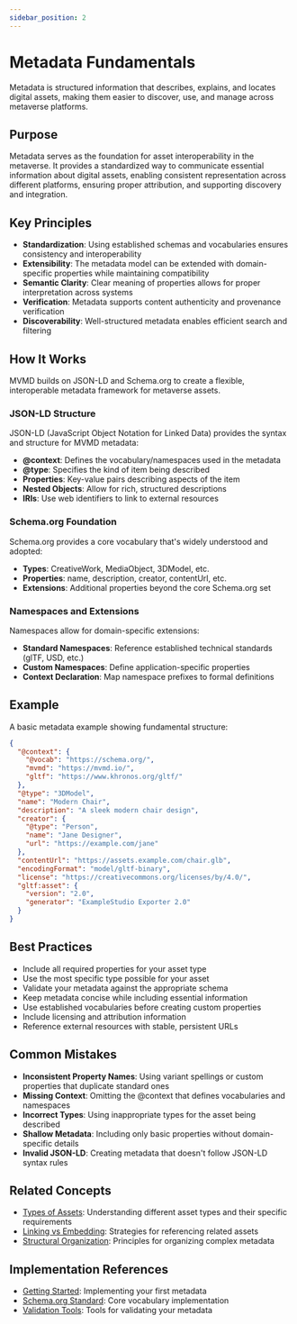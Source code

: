 ```yaml
---
sidebar_position: 2
---
```


# Metadata Fundamentals

Metadata is structured information that describes, explains, and locates digital assets, making them easier to discover, use, and manage across metaverse platforms.

## Purpose

Metadata serves as the foundation for asset interoperability in the metaverse. It provides a standardized way to communicate essential information about digital assets, enabling consistent representation across different platforms, ensuring proper attribution, and supporting discovery and integration.

## Key Principles

- **Standardization**: Using established schemas and vocabularies ensures consistency and interoperability
- **Extensibility**: The metadata model can be extended with domain-specific properties while maintaining compatibility
- **Semantic Clarity**: Clear meaning of properties allows for proper interpretation across systems
- **Verification**: Metadata supports content authenticity and provenance verification
- **Discoverability**: Well-structured metadata enables efficient search and filtering

## How It Works

MVMD builds on JSON-LD and Schema.org to create a flexible, interoperable metadata framework for metaverse assets.

### JSON-LD Structure

JSON-LD (JavaScript Object Notation for Linked Data) provides the syntax and structure for MVMD metadata:

- **@context**: Defines the vocabulary/namespaces used in the metadata
- **@type**: Specifies the kind of item being described
- **Properties**: Key-value pairs describing aspects of the item
- **Nested Objects**: Allow for rich, structured descriptions
- **IRIs**: Use web identifiers to link to external resources

### Schema.org Foundation

Schema.org provides a core vocabulary that's widely understood and adopted:

- **Types**: CreativeWork, MediaObject, 3DModel, etc.
- **Properties**: name, description, creator, contentUrl, etc.
- **Extensions**: Additional properties beyond the core Schema.org set

### Namespaces and Extensions

Namespaces allow for domain-specific extensions:

- **Standard Namespaces**: Reference established technical standards (glTF, USD, etc.)
- **Custom Namespaces**: Define application-specific properties
- **Context Declaration**: Map namespace prefixes to formal definitions

## Example

A basic metadata example showing fundamental structure:

```json
{
  "@context": {
    "@vocab": "https://schema.org/",
    "mvmd": "https://mvmd.io/",
    "gltf": "https://www.khronos.org/gltf/"
  },
  "@type": "3DModel",
  "name": "Modern Chair",
  "description": "A sleek modern chair design",
  "creator": {
    "@type": "Person",
    "name": "Jane Designer",
    "url": "https://example.com/jane"
  },
  "contentUrl": "https://assets.example.com/chair.glb",
  "encodingFormat": "model/gltf-binary",
  "license": "https://creativecommons.org/licenses/by/4.0/",
  "gltf:asset": {
    "version": "2.0",
    "generator": "ExampleStudio Exporter 2.0"
  }
}
```

## Best Practices

- Include all required properties for your asset type
- Use the most specific type possible for your asset
- Validate your metadata against the appropriate schema
- Keep metadata concise while including essential information
- Use established vocabularies before creating custom properties
- Include licensing and attribution information
- Reference external resources with stable, persistent URLs

## Common Mistakes

- **Inconsistent Property Names**: Using variant spellings or custom properties that duplicate standard ones
- **Missing Context**: Omitting the @context that defines vocabularies and namespaces
- **Incorrect Types**: Using inappropriate types for the asset being described
- **Shallow Metadata**: Including only basic properties without domain-specific details
- **Invalid JSON-LD**: Creating metadata that doesn't follow JSON-LD syntax rules

## Related Concepts

- [Types of Assets](./types-of-assets.md): Understanding different asset types and their specific requirements
- [Linking vs Embedding](./linking-vs-embedding.md): Strategies for referencing related assets
- [Structural Organization](./structural-organization.md): Principles for organizing complex metadata

## Implementation References

- [Getting Started](../implementation/getting-started.md): Implementing your first metadata
- [Schema.org Standard](../standards/schema-org.md): Core vocabulary implementation
- [Validation Tools](../tools/validator.md): Tools for validating your metadata 
